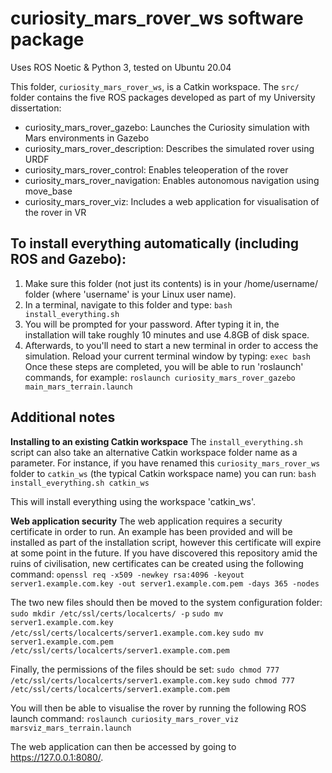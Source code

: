 # curiosity_mars_rover_ws software package
Uses ROS Noetic & Python 3, tested on Ubuntu 20.04

This folder, `curiosity_mars_rover_ws`, is a Catkin workspace. The `src/` folder contains the five ROS packages developed as part of my University dissertation:

 - curiosity_mars_rover_gazebo:              Launches the Curiosity    simulation with Mars environments in Gazebo      
 - curiosity_mars_rover_description:         Describes the simulated    rover using URDF
 - curiosity_mars_rover_control:             Enables    teleoperation of the rover
 - curiosity_mars_rover_navigation:            Enables autonomous navigation using move_base
 - curiosity_mars_rover_viz:                 Includes a web application    for visualisation of the rover in VR

## To install everything automatically (including ROS and Gazebo):
 1. Make sure this folder (not just its contents) is in your /home/username/ folder (where 'username' is your Linux user name). 
 2. In a terminal, navigate to this folder and type:
`bash install_everything.sh`
 3. You will be prompted for your password. After typing it in, the installation will take roughly 10 minutes and use 4.8GB of disk space. 
 4. Afterwards, to you'll need to start a new terminal in order to access the simulation. Reload your current terminal window by typing:
 `exec bash`
 Once these steps are completed, you will be able to run 'roslaunch' commands, for example:
`roslaunch curiosity_mars_rover_gazebo main_mars_terrain.launch`

## Additional notes
**Installing to an existing Catkin workspace**
The `install_everything.sh` script can also take an alternative Catkin workspace folder name as a parameter.
For instance, if you have renamed this `curiosity_mars_rover_ws` folder to `catkin_ws` (the typical Catkin workspace name) you can run:
`bash install_everything.sh catkin_ws`

This will install everything using the workspace 'catkin_ws'.

**Web application security**
The web application requires a security certificate in order to run. An example has been provided and will be installed as part of the installation script, however this certificate will expire at some point in the future. If you have discovered this repository amid the ruins of civilisation, new certificates can be created using the following command:
`openssl req -x509 -newkey rsa:4096 -keyout server1.example.com.key -out server1.example.com.pem -days 365 -nodes`

The two new files should then be moved to the system configuration folder:
`sudo mkdir /etc/ssl/certs/localcerts/ -p`
`sudo mv server1.example.com.key /etc/ssl/certs/localcerts/server1.example.com.key`
`sudo mv server1.example.com.pem /etc/ssl/certs/localcerts/server1.example.com.pem`

Finally, the permissions of the files should be set:
`sudo chmod 777 /etc/ssl/certs/localcerts/server1.example.com.key`
`sudo chmod 777 /etc/ssl/certs/localcerts/server1.example.com.pem`

You will then be able to visualise the rover by running the following ROS launch command:
`roslaunch curiosity_mars_rover_viz marsviz_mars_terrain.launch`

The web application can then be accessed by going to https://127.0.0.1:8080/.
